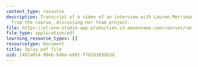 ```yaml
---
content_type: resource
description: Transcript of a video of an interview with Lauren Merriman, a student
  from the course, discussing her team project.
file: https://ol-ocw-studio-app-production.s3.amazonaws.com/courses/cms-611j-creating-video-games-fall-2014/1402a01490eb6dbae601f762d169db3d_Od21y3eAwUo.pdf
file_type: application/pdf
learning_resource_types: []
resourcetype: Document
title: 3play pdf file
uid: 1402a014-90eb-6dba-e601-f762d169db3d
---
```


